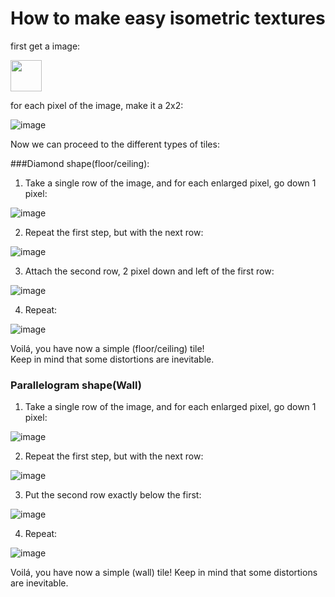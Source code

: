 # How to make easy isometric textures

first get a image:

<img src="https://user-images.githubusercontent.com/64809360/233989606-1c7dc0bb-bd34-455e-be1b-c7baac0f0cb5.png" width="50px" heigth="50px">

for each pixel of the image, make it a 2x2:

![image](https://user-images.githubusercontent.com/64809360/233989801-21331f58-bb3f-49a6-8407-156330d45534.png)

Now we can proceed to the different types of tiles:

###Diamond shape(floor/ceiling):

1) Take a single row of the image, and for each enlarged pixel, go down 1 pixel:
  
![image](https://user-images.githubusercontent.com/64809360/233990412-d1b987cf-5a78-474c-8f17-1a0184a64099.png)

2) Repeat the first step, but with the next row:

![image](https://user-images.githubusercontent.com/64809360/233990444-8eb13a72-9bb9-4cb3-af7b-abeb602c2c97.png)

3) Attach the second row, 2 pixel down and left of the first row:

![image](https://user-images.githubusercontent.com/64809360/233990568-3739982a-c654-4a14-8866-49ea9f308a80.png)

4) Repeat:

![image](https://user-images.githubusercontent.com/64809360/233990933-e6dde61d-6cd1-41d1-93ff-4956ebb560f4.png)

Voilá, you have now a simple (floor/ceiling) tile!<br>
Keep in mind that some distortions are inevitable.

### Parallelogram shape(Wall)

1) Take a single row of the image, and for each enlarged pixel, go down 1 pixel:

![image](https://user-images.githubusercontent.com/64809360/233990412-d1b987cf-5a78-474c-8f17-1a0184a64099.png)

2) Repeat the first step, but with the next row:

![image](https://user-images.githubusercontent.com/64809360/233990444-8eb13a72-9bb9-4cb3-af7b-abeb602c2c97.png)

3) Put the second row exactly below the first:

![image](https://user-images.githubusercontent.com/64809360/233991148-b35791d7-014b-467c-848c-a540882bc504.png)

4) Repeat:

![image](https://user-images.githubusercontent.com/64809360/233991241-9f3bb2a9-bc34-4446-9574-e419c2674583.png)

Voilá, you have now a simple (wall) tile!
Keep in mind that some distortions are inevitable.
